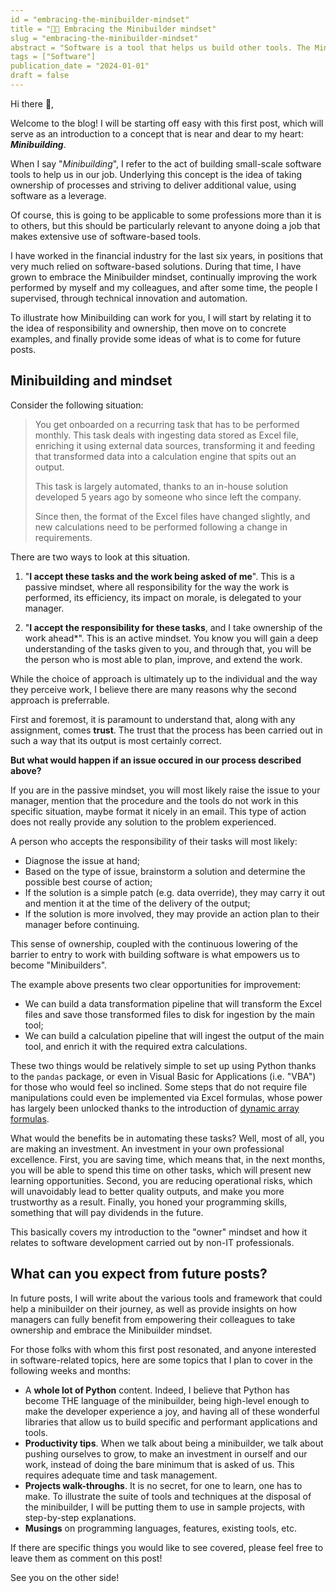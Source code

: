 ```yaml
---
id = "embracing-the-minibuilder-mindset"
title = "🧑‍💻 Embracing the Minibuilder mindset"
slug = "embracing-the-minibuilder-mindset"
abstract = "Software is a tool that helps us build other tools. The Minibuilder mindset is an essential part of building software pragmatically. Here is what it is all about."
tags = ["Software"]
publication_date = "2024-01-01"
draft = false
---
```


Hi there 👋,

Welcome to the blog! I will be starting off easy with this first post, which will serve as an introduction to a concept that is near and dear to my heart: **_Minibuilding_**.

When I say "_Minibuilding_", I refer to the act of building small-scale software tools to help us in our job. Underlying this concept is the idea of taking ownership of processes and striving to deliver additional value, using software as a leverage.

Of course, this is going to be applicable to some professions more than it is to others, but this should be particularly relevant to anyone doing a job that makes extensive use of software-based tools.

I have worked in the financial industry for the last six years, in positions that very much relied on software-based solutions. During that time, I have grown to embrace the Minibuilder mindset, continually improving the work performed by myself and my colleagues, and after some time, the people I supervised, through technical innovation and automation.

To illustrate how Minibuilding can work for you, I will start by relating it to the idea of responsibility and ownership, then move on to concrete examples, and finally provide some ideas of what is to come for future posts.

## Minibuilding and mindset

Consider the following situation:

> You get onboarded on a recurring task that has to be performed monthly. This task deals with ingesting data stored as Excel file, enriching it using external data sources, transforming it and feeding that transformed data into a calculation engine that spits out an output.
>
> This task is largely automated, thanks to an in-house solution developed 5 years ago by someone who since left the company.
>
> Since then, the format of the Excel files have changed slightly, and new calculations need to be performed following a change in requirements.

There are two ways to look at this situation.

1. "**I accept these tasks and the work being asked of me**".
   This is a passive mindset, where all responsibility for the way the work is performed, its efficiency, its impact on morale, is delegated to your manager.

2. "**I accept the responsibility for these tasks**, and I take ownership of the work ahead\*".
   This is an active mindset. You know you will gain a deep understanding of the tasks given to you, and through that, you will be the person who is most able to plan, improve, and extend the work.

While the choice of approach is ultimately up to the individual and the way they perceive work, I believe there are many reasons why the second approach is preferrable.

First and foremost, it is paramount to understand that, along with any assignment, comes **trust**. The trust that the process has been carried out in such a way that its output is most certainly correct.

**But what would happen if an issue occured in our process described above?**

If you are in the passive mindset, you will most likely raise the issue to your manager, mention that the procedure and the tools do not work in this specific situation, maybe format it nicely in an email. This type of action does not really provide any solution to the problem experienced.

A person who accepts the responsibility of their tasks will most likely:

- Diagnose the issue at hand;
- Based on the type of issue, brainstorm a solution and determine the possible best course of action;
- If the solution is a simple patch (e.g. data override), they may carry it out and mention it at the time of the delivery of the output;
- If the solution is more involved, they may provide an action plan to their manager before continuing.

This sense of ownership, coupled with the continuous lowering of the barrier to entry to work with building software is what empowers us to become "Minibuilders".

The example above presents two clear opportunities for improvement:

- We can build a data transformation pipeline that will transform the Excel files and save those transformed files to disk for ingestion by the main tool;
- We can build a calculation pipeline that will ingest the output of the main tool, and enrich it with the required extra calculations.

These two things would be relatively simple to set up using Python thanks to the `pandas` package, or even in Visual Basic for Applications (i.e. "VBA") for those who would feel so inclined. Some steps that do not require file manipulations could even be implemented via Excel formulas, whose power has largely been unlocked thanks to the introduction of [dynamic array formulas](https://support.microsoft.com/en-us/office/dynamic-array-formulas-and-spilled-array-behavior-205c6b06-03ba-4151-89a1-87a7eb36e531).

What would the benefits be in automating these tasks? Well, most of all, you are making an investment. An investment in your own professional excellence. First, you are saving time, which means that, in the next months, you will be able to spend this time on other tasks, which will present new learning opportunities. Second, you are reducing operational risks, which will unavoidably lead to better quality outputs, and make you more trustworthy as a result. Finally, you honed your programming skills, something that will pay dividends in the future.

This basically covers my introduction to the "owner" mindset and how it relates to software development carried out by non-IT professionals.

## What can you expect from future posts?

In future posts, I will write about the various tools and framework that could help a minibuilder on their journey, as well as provide insights on how managers can fully benefit from empowering their colleagues to take ownership and embrace the Minibuilder mindset.

For those folks with whom this first post resonated, and anyone interested in software-related topics, here are some topics that I plan to cover in the following weeks and months:

- A **whole lot of Python** content. Indeed, I believe that Python has become THE language of the minibuilder, being high-level enough to make the developer experience a joy, and having all of these wonderful libraries that allow us to build specific and performant applications and tools.
- **Productivity tips**. When we talk about being a minibuilder, we talk about pushing ourselves to grow, to make an investment in ourself and our work, instead of doing the bare minimum that is asked of us. This requires adequate time and task management.
- **Projects walk-throughs**. It is no secret, for one to learn, one has to make. To illustrate the suite of tools and techniques at the disposal of the minibuilder, I will be putting them to use in sample projects, with step-by-step explanations.
- **Musings** on programming languages, features, existing tools, etc.

If there are specific things you would like to see covered, please feel free to leave them as comment on this post!

See you on the other side!

